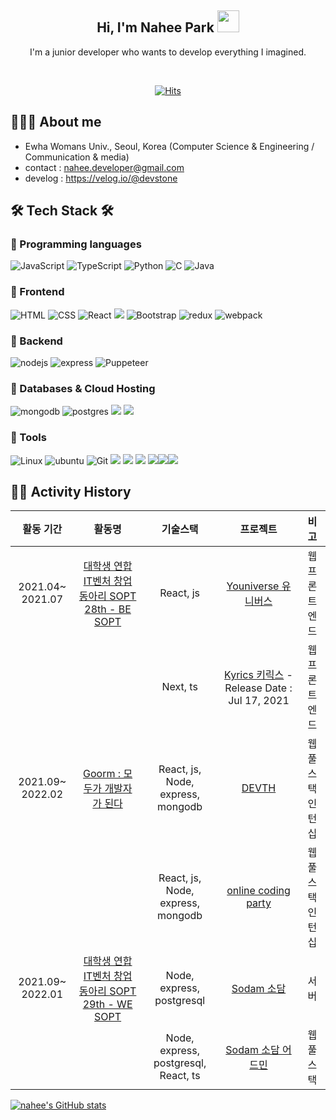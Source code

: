 <div align="center">
<!--   
![header](https://capsule-render.vercel.app/api?type=waving&color=random&height=300&section=header&text=Nahee%20Park&desc=Web%20Frontend,Backend%20Junior%20developer&descSize=30&descAlign=65&fontSize=90&fontAlign=65&fontAlignY=35&animation=fadeIn) -->

<!--  I'm a junior developer who wants to develop everything I imagined.    -->
  
<h2> Hi, I'm Nahee Park <a target="_blank" rel="noopener noreferrer" href="https://camo.githubusercontent.com/e8e7b06ecf583bc040eb60e44eb5b8e0ecc5421320a92929ce21522dbc34c891/68747470733a2f2f6d656469612e67697068792e636f6d2f6d656469612f6876524a434c467a6361737252346961377a2f67697068792e676966"><img src="https://camo.githubusercontent.com/e8e7b06ecf583bc040eb60e44eb5b8e0ecc5421320a92929ce21522dbc34c891/68747470733a2f2f6d656469612e67697068792e636f6d2f6d656469612f6876524a434c467a6361737252346961377a2f67697068792e676966" width="35" data-canonical-src="https://media.giphy.com/media/hvRJCLFzcasrR4ia7z/giphy.gif" style="max-width: 100%;"></a> </h2> 
  
<!--  <p align="center" dir="auto">
  <a href="https://github.com/Nahee-Park">
   <img src="https://camo.githubusercontent.com/f5d6190be6b942fe05521cf17cff5131bb10cf22f3a4c44a15bd7fa85a73deeb/68747470733a2f2f726561646d652d747970696e672d7376672e6865726f6b756170702e636f6d3f636f6c6f723d253233333642434637266c696e65733d48692b49276d2b4e616865652b5061726b2b" alt="Typing SVG" data-canonical-src="https://readme-typing-svg.herokuapp.com?color=%2336BCF7&amp;lines=Hi+I'm+Nahee+Park+" style="max-width: 100%;">
   </a>
</p> -->
  I'm a junior developer who wants to develop everything I imagined. <br>
  
  
 <div align="center">
    <br>
  
[![Hits](https://hits.seeyoufarm.com/api/count/incr/badge.svg?url=https%3A%2F%2Fgithub.com%2FNahee-Park&count_bg=%2379C83D&title_bg=%23555555&icon=&icon_color=%23E7E7E7&title=Profile-views&edge_flat=false)](https://hits.seeyoufarm.com)
 
</div>
  
</div>

## 👩🏻‍💻 About me
- Ewha Womans Univ., Seoul, Korea (Computer Science & Engineering / Communication & media)
- contact : nahee.developer@gmail.com
- develog : https://velog.io/@devstone 
  
## 🛠 Tech Stack 🛠 
### 📍  Programming languages
<img alt="JavaScript" src="https://camo.githubusercontent.com/7a48ad3028bc23b33e755e555609a4ccdd3ba1ef6fb92aa2214eea10e3b7e184/68747470733a2f2f696d672e736869656c64732e696f2f62616467652f4a6176615363726970742532302d2532334637444631452e7376673f6c6f676f3d6a617661736372697074266c6f676f436f6c6f723d626c61636b" data-canonical-src="https://img.shields.io/badge/JavaScript%20-%23F7DF1E.svg?logo=javascript&amp;logoColor=black" style="max-width: 100%;"> <img alt="TypeScript" src="https://camo.githubusercontent.com/33e73828438989dd05e7c17c133ef2659b1a70cb9d8c85f10684c446390c6818/68747470733a2f2f696d672e736869656c64732e696f2f62616467652f547970655363726970742532302d2532333737374242342e7376673f6c6f676f3d74797065736372697074266c6f676f436f6c6f723d626c61636b" data-canonical-src="https://img.shields.io/badge/TypeScript%20-%23777BB4.svg?logo=typescript&amp;logoColor=black" style="max-width: 100%;"> <img alt="Python" src="https://img.shields.io/badge/Python-3776AB.svg?logo=python&amp;logoColor=white" style="max-width: 100%;"> <img alt="C" src="https://camo.githubusercontent.com/b8e75db4ca1e09333bdc1c24f742ec392314fb52ec73c033448c6a00e7c66c1e/68747470733a2f2f696d672e736869656c64732e696f2f62616467652f432532302d2532333233373045442e7376673f6c6f676f3d63266c6f676f436f6c6f723d7768697465" data-canonical-src="https://img.shields.io/badge/dynamic/C%20-%232370ED.svg?logo=c&amp;logoColor=white" style="max-width: 100%;"> <img alt="Java" 
src ="https://img.shields.io/badge/Java-007396.svg?&style=for-the-badge&logo=Java&logoColor=white&style=plastic" style="max-width: 100%;">


### 📍 Frontend
<img alt="HTML" src="https://camo.githubusercontent.com/7947a9da4d569e7aa0264625efd420377b5466fd1620c5dd7cb525db2a358c91/68747470733a2f2f696d672e736869656c64732e696f2f62616467652f48544d4c352532302d2532334533344632362e7376673f6c6f676f3d68746d6c35266c6f676f436f6c6f723d7768697465" data-canonical-src="https://img.shields.io/badge/HTML5%20-%23E34F26.svg?logo=html5&amp;logoColor=white" style="max-width: 100%;"> <img alt="CSS" src="https://camo.githubusercontent.com/c8733604360c25e4cf34c8415bf9093104206dccd164b2a1cd7d1e2711d4d4f8/68747470733a2f2f696d672e736869656c64732e696f2f62616467652f4353532532302d2532333135373242362e7376673f6c6f676f3d63737333266c6f676f436f6c6f723d7768697465" data-canonical-src="https://img.shields.io/badge/CSS%20-%231572B6.svg?logo=css3&amp;logoColor=white" style="max-width: 100%;"> <img alt="React" src="https://camo.githubusercontent.com/5e59c12028cb67f45dfc48155ec7aef65cebfe983571d4cab2ea5b011613db6b/68747470733a2f2f696d672e736869656c64732e696f2f62616467652f2d52656163744a732d3631444146423f6c6f676f3d7265616374266c6f676f436f6c6f723d7768697465" data-canonical-src="https://img.shields.io/badge/-ReactJs-61DAFB?logo=react&amp;logoColor=white" style="max-width: 100%;"> <img src="https://img.shields.io/badge/Next.js-black.svg?logo=next.js&amp;logoColor=white" style="max-width: 100%;"> <img alt="Bootstrap" src="https://camo.githubusercontent.com/038d21db39002a7b2d172475a5a3a405c933b614e0e3d0e115cd02346346e9c8/68747470733a2f2f696d672e736869656c64732e696f2f62616467652f426f6f7473747261702d2532333536334437432e7376673f7374796c653d666c6174266c6f676f3d626f6f747374726170266c6f676f436f6c6f723d7768697465" data-canonical-src="https://img.shields.io/badge/Bootstrap-%23563D7C.svg?style=flat&amp;logo=bootstrap&amp;logoColor=white" style="max-width: 100%;"> <img src="https://camo.githubusercontent.com/802912c6d90d7cf0236d352a71af965a817c005cc5963bb98857a5a04f6e0d52/68747470733a2f2f696d672e736869656c64732e696f2f62616467652f72656475782d3736344142432e7376673f6c6f676f3d7265647578266c6f676f436f6c6f723d7768697465" alt="redux" data-canonical-src="https://img.shields.io/badge/redux-764ABC.svg?logo=redux&amp;logoColor=white" style="max-width: 100%;"> <img src="https://camo.githubusercontent.com/3b54c815d047dc9ad643dd3f0dc00b07011030d63a6a96cd1c0cdc976511ccf8/68747470733a2f2f696d672e736869656c64732e696f2f62616467652f7765627061636b2d3844443646392e7376673f6c6f676f3d7765627061636b266c6f676f436f6c6f723d626c61636b" alt="webpack" data-canonical-src="https://img.shields.io/badge/webpack-8DD6F9.svg?logo=webpack&amp;logoColor=black" style="max-width: 100%;">

### 📍 Backend 
   <img src="https://camo.githubusercontent.com/758a0017b785f0a5dd480023bdc2953f166e0ca730c7e4e1f81f71cd55d0d169/68747470733a2f2f696d672e736869656c64732e696f2f62616467652f6e6f64652e6a732d3333393933332e7376673f6c6f676f3d6e6f6465646f746a73266c6f676f436f6c6f723d7768697465" alt="nodejs" data-canonical-src="https://img.shields.io/badge/node.js-339933.svg?logo=nodedotjs&amp;logoColor=white" style="max-width: 100%;"> <img src="https://camo.githubusercontent.com/1cb137dce304c2e3badfec861be2e0939541363277bf39f22aa771985202b19e/68747470733a2f2f696d672e736869656c64732e696f2f62616467652f657870726573732d3030303030302e7376673f6c6f676f3d65787072657373266c6f676f436f6c6f723d7768697465" alt="express" data-canonical-src="https://img.shields.io/badge/express-000000.svg?logo=express&amp;logoColor=white" style="max-width: 100%;"> <img src="https://camo.githubusercontent.com/f13169529faee381baa3e2714f7ac6e48f9a92e4440cd807308ec92530095a2b/68747470733a2f2f696d672e736869656c64732e696f2f62616467652f5075707065746565722d3631444146422e7376673f6c6f676f3d507570706574656572266c6f676f436f6c6f723d626c61636b" alt="Puppeteer" data-canonical-src="https://img.shields.io/badge/Puppeteer-61DAFB.svg?logo=Puppeteer&amp;logoColor=black" style="max-width: 100%;"> 

### 📍  Databases & Cloud Hosting
   <img src="https://camo.githubusercontent.com/4d4cf7e2341b1f4ad2773538838e8a816d61e86a8561fc2d91521ac862ac03e9/68747470733a2f2f696d672e736869656c64732e696f2f62616467652f6d6f6e676f64622d3437413234382e7376673f6c6f676f3d6d6f6e676f6462266c6f676f436f6c6f723d7768697465" alt="mongodb" data-canonical-src="https://img.shields.io/badge/mongodb-47A248.svg?logo=mongodb&amp;logoColor=white" style="max-width: 100%;"> <img alt="postgres" 
src ="https://img.shields.io/badge/postgres-%23316192.svg?style=for-the-badge&logo=postgresql&logoColor=white&style=plastic" style="max-width: 100%;"> <img src="https://img.shields.io/badge/Amazon AWS-232F3E?style=flat-square&amp;logo=Amazon AWS&amp;logoColor=white" style="max-width: 100%;"> <img src="https://img.shields.io/badge/Firebase-FFCA28?style=flat-square&amp;logo=Firebase&amp;logoColor=white" style="max-width: 100%;">

### 📍  Tools
<img alt="Linux" src="https://camo.githubusercontent.com/e6e23929b59f0d903f97a4697f304f549be540b61a8283bc3d69aecfe5fdd8d4/68747470733a2f2f696d672e736869656c64732e696f2f62616467652f4c696e75782d4643433632343f7374796c653d666c6174266c6f676f3d6c696e7578266c6f676f436f6c6f723d626c61636b" data-canonical-src="https://img.shields.io/badge/Linux-FCC624?style=flat&amp;logo=linux&amp;logoColor=black" style="max-width: 100%;"> <img src="https://camo.githubusercontent.com/6f2c6031717d5ee15739b42bdac7e9bf35756aeb15a600de554882d7b1228f80/68747470733a2f2f696d672e736869656c64732e696f2f62616467652f7562756e74752d4539353432302e7376673f6c6f676f3d7562756e7475266c6f676f436f6c6f723d7768697465" alt="ubuntu" data-canonical-src="https://img.shields.io/badge/ubuntu-E95420.svg?logo=ubuntu&amp;logoColor=white" style="max-width: 100%;"> <img alt="Git" src="https://camo.githubusercontent.com/8e7b90f62961f6df73ab269e33ed19fdb931af5a67088a66419d0778cd39c82d/68747470733a2f2f696d672e736869656c64732e696f2f62616467652f4769742532302d2532334630353033332e7376673f6c6f676f3d676974266c6f676f436f6c6f723d7768697465" data-canonical-src="https://img.shields.io/badge/Git%20-%23F05033.svg?logo=git&amp;logoColor=white" style="max-width: 100%;"> <img src="https://camo.githubusercontent.com/2abee0f8be5b6c3b1f869693a0c6e82428fd06f9a61a826fa6761d301df1c94c/68747470733a2f2f696d672e736869656c64732e696f2f62616467652f4769744875622d626c61636b3f7374796c653d666c61742d737175617265266c6f676f3d476974487562266c6f676f436f6c6f723d7768697465" data-canonical-src="https://img.shields.io/badge/GitHub-black?style=flat-square&amp;logo=GitHub&amp;logoColor=white" style="max-width: 100%;"> <img src="https://img.shields.io/badge/Bitbucket-EE6123?style=flat-square&amp;logo=Bitbucket&amp;logoColor=white" style="max-width: 100%;"> <img src="https://img.shields.io/badge/Jira-0052CC?style=flat-square&amp;logo=Jira&amp;logoColor=white" style="max-width: 100%;"> <img src="https://camo.githubusercontent.com/10991aec54045c7d2d512608c598d6f325e2aad44b7552aea8dc911416727150/68747470733a2f2f696d672e736869656c64732e696f2f62616467652f4669676d612d6132353966663f7374796c653d666c61742d737175617265266c6f676f3d4669676d61266c6f676f436f6c6f723d7768697465" data-canonical-src="https://img.shields.io/badge/Figma-a259ff?style=flat-square&amp;logo=Figma&amp;logoColor=white" style="max-width: 100%;"><img src="https://camo.githubusercontent.com/be991a18525aab6c994ab98f755625e5536074989eb3d8a7a1c10b75c261e43d/68747470733a2f2f696d672e736869656c64732e696f2f62616467652f536c61636b2d3461313534623f7374796c653d666c61742d737175617265266c6f676f3d536c61636b266c6f676f436f6c6f723d7768697465" data-canonical-src="https://img.shields.io/badge/Slack-4a154b?style=flat-square&amp;logo=Slack&amp;logoColor=white" style="max-width: 100%;"><img src="https://camo.githubusercontent.com/bce476b2ed0407a01d32612cacf718fa67240c8a61c3e63db8dc16e877e51f3f/68747470733a2f2f696d672e736869656c64732e696f2f62616467652f4e6f74696f6e2d626c61636b3f7374796c653d666c61742d737175617265266c6f676f3d4e6f74696f6e266c6f676f436f6c6f723d7768697465" data-canonical-src="https://img.shields.io/badge/Notion-black?style=flat-square&amp;logo=Notion&amp;logoColor=white" style="max-width: 100%;">

## 🏃‍♀️ Activity History

|활동 기간|활동명|기술스택|프로젝트|비고|
|:------:|:---:|:---:|:---:|:---:|
|2021.04~ 2021.07|[대학생 연합 IT벤처 창업 동아리 SOPT 28th - BE SOPT](http://sopt.org/wp/)|React, js|[Youniverse 유니버스](https://github.com/TeamYouniverse/Youniverse-Web)|웹 프론트엔드|
|||Next, ts|[Kyrics 키릭스](https://www.kyrics.org/) - Release Date : Jul 17, 2021|웹 프론트엔드|
|2021.09~ 2022.02|[Goorm : 모두가 개발자가 된다](https://www.goorm.io/)|React, js, Node, express, mongodb|[DEVTH](https://devth.goorm.io/?_ga=2.96612759.929422780.1645847251-872684322.1634826781)|웹 풀스택 인턴십|
|||React, js, Node, express, mongodb|[online coding party](https://codingparty.goorm.io/)|웹 풀스택 인턴십|
|2021.09~ 2022.01|[대학생 연합 IT벤처 창업 동아리 SOPT 29th - WE SOPT](http://sopt.org/wp/)|Node, express, postgresql|[Sodam 소담](https://github.com/TeamSodam/sodam-server)|서버|
|||Node, express, postgresql, React, ts|[Sodam 소담 어드민](https://github.com/TeamSodam/sodam-admin)|웹 풀스택|

[![nahee's GitHub stats](https://github-readme-stats.vercel.app/api?username=Nahee-Park&theme=dracula)](https://github.com/Nahee-Park/github-readme-stats)
  

<!-- <div align="right">
  
[![Hits](https://hits.seeyoufarm.com/api/count/incr/badge.svg?url=https%3A%2F%2Fgithub.com%2FNahee-Park&count_bg=%2379C83D&title_bg=%23555555&icon=&icon_color=%23E7E7E7&title=hits&edge_flat=false)](https://hits.seeyoufarm.com)
 
</div> -->
